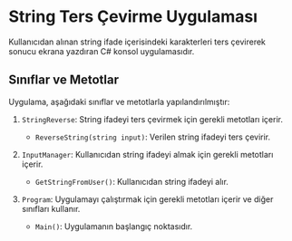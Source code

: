 # String Ters Çevirme Uygulaması

Kullanıcıdan alınan string ifade içerisindeki karakterleri ters çevirerek sonucu ekrana yazdıran C# konsol uygulamasıdır.


## Sınıflar ve Metotlar

Uygulama, aşağıdaki sınıflar ve metotlarla yapılandırılmıştır:

1. `StringReverse`: String ifadeyi ters çevirmek için gerekli metotları içerir.
    - `ReverseString(string input)`: Verilen string ifadeyi ters çevirir.

2. `InputManager`: Kullanıcıdan string ifadeyi almak için gerekli metotları içerir.
    - `GetStringFromUser()`: Kullanıcıdan string ifadeyi alır.

3. `Program`: Uygulamayı çalıştırmak için gerekli metotları içerir ve diğer sınıfları kullanır.
    - `Main()`: Uygulamanın başlangıç noktasıdır.

